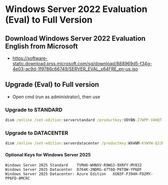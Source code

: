 # Windows Server 2022 Evaluation (Eval) to Full Version

## Download Windows Server 2022 Evaluation English from Microsoft
* https://software-static.download.prss.microsoft.com/sg/download/888969d5-f34g-4e03-ac9d-1f9786c66749/SERVER_EVAL_x64FRE_en-us.iso

## Upgrade (Eval) to Full version
- Open cmd (run as administrator), then use
### Upgrade to STANDARD
```cmd
dism /online /set-edition:serverstandard /productkey:VDYBN-27WPP-V4HQT-9VMD4-VMK7H /accepteula
```

### Upgrade to DATACENTER
```cmd
dism /online /set-edition:serverdatacenter /productkey:WX4NM-KYWYW-QJJR4-XV3QB-6VM33 /accepteula
```

#### Optional Keys for Windows Server 2025
```
Windows Server 2025 Standard	TVRH6-WHNXV-R9WG3-9XRFY-MY832
Windows Server 2025 Datacenter	D764K-2NDRG-47T6Q-P8T8W-YP6DF
Windows Server 2025 Datacenter: Azure Edition	XGN3F-F394H-FD2MY-PP6FD-8MCRC
```

